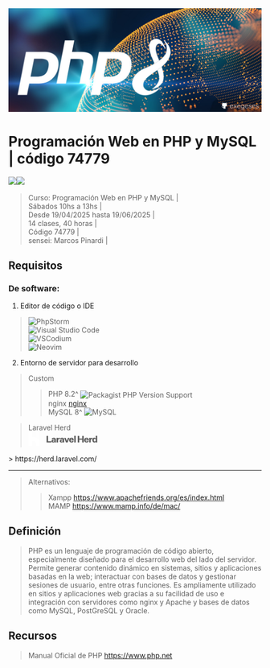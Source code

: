 <img src="extras/imagenes/php-hero.jpg">

# Programación Web en PHP y MySQL | código 74779
<img src="https://img.shields.io/badge/PHP-8993BF?style=for-the-badge&logo=php&logoColor=white"><img src="https://img.shields.io/badge/MySQL-4D9EB1?style=for-the-badge&logo=mysql&logoColor=white">

> Curso: Programación Web en PHP y MySQL |    
> Sábados 10hs a 13hs |  
> Desde 19/04/2025 hasta 19/06/2025  |  
> 14 clases, 40 horas |  
> Código 74779 |    
> sensei: Marcos Pinardi |    

## Requisitos  
### De software:  
 1. Editor de código o IDE  
> ![PhpStorm](https://img.shields.io/badge/PhpStorm-675AF6?style=for-the-badge&logo=phpstorm&logoColor=white)  
> ![Visual Studio Code](https://custom-icon-badges.demolab.com/badge/Visual%20Studio%20Code-0078d7.svg?logo=vsc&logoColor=white)  
> ![VSCodium](https://img.shields.io/badge/VSCodium-2F80ED?style=for-the-badge&logo=vscodium&logoColor=fff)  
> ![Neovim](https://img.shields.io/badge/Neovim-57A143?style=for-the-badge&logo=neovim&logoColor=fff)

 2. Entorno de servidor para desarrollo

> Custom 
>> PHP 8.2^ <img alt="Packagist PHP Version Support" src="https://img.shields.io/packagist/php-v/laravel/laravel?style=flat-square" valign="middle">  
>> nginx [nginx](https://img.shields.io/badge/nginx-469445?logo=nginx&logoColor=white)   
>> MySQL 8^ ![MySQL](https://img.shields.io/badge/MySQL-4479A1?logo=mysql&logoColor=fff)

> Laravel Herd  
> <svg style="height:28px;bgcolor:#E34739;" viewBox="0 0 978 200"  xmlns="http://www.w3.org/2000/svg"><path opacity="0.6" d="M108 0H160V200H108V0Z" fill="white"></path>
<path d="M67.2 72.4H52V0H0V72V126.8V200H52V126.8H67.2C88.4 126.8 105.2 144 105.2 164.8V200H160V165.2C160 114 118.4 72.4 67.2 72.4Z" fill="white"></path>
<path d="M256.088 151V59.608H278.232V133.848H323.672V151H256.088ZM370.335 151C369.908 146.989 369.695 143.789 369.695 141.4C366.282 148.824 359.284 152.536 348.703 152.536C341.706 152.536 336.159 150.787 332.063 147.288C327.967 143.789 325.919 139.096 325.919 133.208C325.919 121.517 334.026 114.819 350.239 113.112L368.671 111.32V108.632C368.671 105.645 367.818 103.341 366.111 101.72C364.404 100.013 361.972 99.16 358.815 99.16C355.914 99.16 353.61 99.928 351.903 101.464C350.282 103 349.386 105.005 349.215 107.48H328.735C329.418 100.141 332.447 94.3813 337.823 90.2C343.284 86.0187 350.538 83.928 359.583 83.928C379.551 83.928 389.535 92.9733 389.535 111.064V132.312C389.535 139.48 389.919 145.709 390.687 151H370.335ZM355.231 138.84C358.986 138.84 362.143 137.731 364.703 135.512C367.348 133.293 368.671 130.179 368.671 126.168V122.968L356.895 124.376C353.652 124.717 351.178 125.443 349.471 126.552C347.85 127.576 347.039 129.325 347.039 131.8C347.039 134.019 347.764 135.768 349.215 137.048C350.666 138.243 352.671 138.84 355.231 138.84ZM444.162 85.08V104.792C442.114 104.451 439.81 104.28 437.25 104.28C432.13 104.28 427.991 105.816 424.834 108.888C421.677 111.96 420.098 116.44 420.098 122.328V151H398.722V85.464H419.842V99.416C421.463 94.552 423.981 90.84 427.394 88.28C430.807 85.72 434.818 84.44 439.426 84.44C441.645 84.44 443.223 84.6533 444.162 85.08ZM488.1 151C487.673 146.989 487.46 143.789 487.46 141.4C484.047 148.824 477.049 152.536 466.468 152.536C459.471 152.536 453.924 150.787 449.828 147.288C445.732 143.789 443.684 139.096 443.684 133.208C443.684 121.517 451.791 114.819 468.004 113.112L486.436 111.32V108.632C486.436 105.645 485.583 103.341 483.876 101.72C482.169 100.013 479.737 99.16 476.58 99.16C473.679 99.16 471.375 99.928 469.668 101.464C468.047 103 467.151 105.005 466.98 107.48H446.5C447.183 100.141 450.212 94.3813 455.588 90.2C461.049 86.0187 468.303 83.928 477.348 83.928C497.316 83.928 507.3 92.9733 507.3 111.064V132.312C507.3 139.48 507.684 145.709 508.452 151H488.1ZM472.996 138.84C476.751 138.84 479.908 137.731 482.468 135.512C485.113 133.293 486.436 130.179 486.436 126.168V122.968L474.66 124.376C471.417 124.717 468.943 125.443 467.236 126.552C465.615 127.576 464.804 129.325 464.804 131.8C464.804 134.019 465.529 135.768 466.98 137.048C468.431 138.243 470.436 138.84 472.996 138.84ZM532.916 151L507.444 85.464H528.948L544.692 130.264H544.948L560.436 85.464H581.428L556.212 151H532.916ZM643.509 129.624C642.058 136.707 638.517 142.296 632.885 146.392C627.338 150.488 620.341 152.536 611.893 152.536C601.824 152.536 593.504 149.464 586.933 143.32C580.448 137.091 577.205 128.728 577.205 118.232C577.205 107.736 580.448 99.416 586.933 93.272C593.504 87.0427 601.738 83.928 611.637 83.928C621.877 83.928 629.77 87.128 635.317 93.528C640.949 99.8427 643.765 107.736 643.765 117.208V122.968H597.813C599.008 132.611 603.701 137.432 611.893 137.432C618.122 137.432 622.09 134.829 623.797 129.624H643.509ZM611.637 98.904C604.298 98.904 599.818 103.128 598.197 111.576H623.925C623.925 107.992 622.858 105.005 620.725 102.616C618.592 100.141 615.562 98.904 611.637 98.904ZM670.878 151H649.502V56.792H670.878V151ZM699.648 151V59.608H721.792V96.216H762.752V59.608H785.024V151H762.752V113.112H721.792V151H699.648ZM857.039 129.624C855.588 136.707 852.047 142.296 846.415 146.392C840.868 150.488 833.871 152.536 825.423 152.536C815.354 152.536 807.034 149.464 800.463 143.32C793.978 137.091 790.735 128.728 790.735 118.232C790.735 107.736 793.978 99.416 800.463 93.272C807.034 87.0427 815.268 83.928 825.167 83.928C835.407 83.928 843.3 87.128 848.847 93.528C854.479 99.8427 857.295 107.736 857.295 117.208V122.968H811.343C812.538 132.611 817.231 137.432 825.423 137.432C831.652 137.432 835.62 134.829 837.327 129.624H857.039ZM825.167 98.904C817.828 98.904 813.348 103.128 811.727 111.576H837.455C837.455 107.992 836.388 105.005 834.255 102.616C832.122 100.141 829.092 98.904 825.167 98.904ZM908.472 85.08V104.792C906.424 104.451 904.12 104.28 901.56 104.28C896.44 104.28 892.301 105.816 889.144 108.888C885.987 111.96 884.408 116.44 884.408 122.328V151H863.032V85.464H884.152V99.416C885.773 94.552 888.291 90.84 891.704 88.28C895.117 85.72 899.128 84.44 903.736 84.44C905.955 84.44 907.533 84.6533 908.472 85.08ZM956.143 151V141.272C954.436 144.6 951.748 147.331 948.079 149.464C944.495 151.512 940.484 152.536 936.047 152.536C927.343 152.536 920.388 149.379 915.183 143.064C909.978 136.664 907.375 128.387 907.375 118.232C907.375 108.077 909.978 99.8427 915.183 93.528C920.388 87.128 927.343 83.928 936.047 83.928C940.57 83.928 944.58 84.9947 948.079 87.128C951.663 89.176 954.266 91.864 955.887 95.192V56.792H977.263V151H956.143ZM956.271 119.64V116.824C956.271 111.277 955.076 106.968 952.687 103.896C950.298 100.739 946.97 99.16 942.703 99.16C938.266 99.16 934.852 100.867 932.463 104.28C930.074 107.608 928.879 112.259 928.879 118.232C928.879 124.205 930.074 128.856 932.463 132.184C934.852 135.512 938.266 137.176 942.703 137.176C946.97 137.176 950.298 135.64 952.687 132.568C955.076 129.411 956.271 125.101 956.271 119.64Z" fill="currentColor"></path>
</svg>  
> https://herd.laravel.com/

----
> Alternativos:  
>> Xampp https://www.apachefriends.org/es/index.html  
>> MAMP https://www.mamp.info/de/mac/  

## Definición

> PHP es un lenguaje de programación de código abierto, especialmente diseñado para el desarrollo web del lado del servidor. Permite generar contenido dinámico en sistemas, sitios y aplicaciones basadas en la web; interactuar con bases de datos y gestionar sesiones de usuario, entre otras funciones. Es ampliamente utilizado en sitios y aplicaciones web gracias a su facilidad de uso e integración con servidores como nginx y Apache y bases de datos como MySQL, PostGreSQL y Oracle.


## Recursos

> Manual Oficial de PHP https://www.php.net


